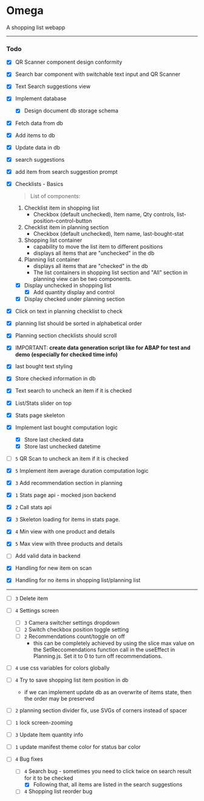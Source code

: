 # Omega

A shopping list webapp

---

### Todo

- [x] QR Scanner component design conformity
- [x] Search bar component with switchable text input and QR Scanner
- [x] Text Search suggestions view
- [x] Implement database
  - [x] Design document db storage schema
- [x] Fetch data from db
- [x] Add items to db
- [x] Update data in db
- [x] search suggestions
- [x] add item from search suggestion prompt
- [x] Checklists - Basics

  > List of components:

  1. Checklist item in shopping list
     - Checkbox (default unchecked), Item name, Qty controls, list-position-control-button
  2. Checklist item in planning section
     - Checkbox (default unchecked), Item name, last-bought-stat
  3. Shopping list container
     - capability to move the list item to different positions
     - displays all items that are "unchecked" in the db
  4. Planning list container
     - displays all items that are "checked" in the db
     - The list containers in shopping list section and "All" section in planning view can be two components.

  - [x] Display unchecked in shopping list
    - [x] Add quantity display and control
  - [x] Display checked under planning section

- [x] Click on text in planning checklist to check
- [x] planning list should be sorted in alphabetical order
- [x] Planning section checklists should scroll
- [x] IMPORTANT: **create data generation script like for ABAP for test and demo (especially for checked time info)**
- [x] last bought text styling
- [x] Store checked information in db
- [x] Text search to uncheck an item if it is checked
- [x] List/Stats slider on top
- [x] Stats page skeleton
- [x] Implement last bought computation logic
  - [x] Store last checked data
  - [x] Store last unchecked datetime
- [ ] `5` QR Scan to uncheck an item if it is checked
- [x] `5` Implement item average duration computation logic
- [x] `3` Add recommendation section in planning
- [x] `1` Stats page api - mocked json backend
- [x] `2` Call stats api
- [x] `3` Skeleton loading for items in stats page.
- [x] `4` Min view with one product and details
- [x] `5` Max view with three products and details
- [ ] Add valid data in backend
- [x] Handling for new item on scan
- [x] Handling for no items in shopping list/planning list

---

- [ ] `3` Delete item
- [ ] `4` Settings screen
  - [ ] `3` Camera switcher settings dropdown
  - [ ] `2` Switch checkbox position toggle setting
  - [ ] `2` Recommendations count/toggle on off
    - this can be completely achieved by using the slice max value on the SetReccomendations function call in the useEffect in Planning.js. Set it to 0 to turn off recommendations.
- [ ] `4` use css variables for colors globally
- [ ] `4` Try to save shopping list item position in db
  - if we can implement update db as an overwrite of items state, then the order may be preserved
- [ ] `2` planning section divider fix, use SVGs of corners instead of spacer
- [ ] `1` lock screen-zooming
- [ ] `3` Update Item quantity info
- [ ] `1` update manifest theme color for status bar color

- [ ] `4` Bug fixes
  - [ ] `4` Search bug - sometimes you need to click twice on search result for it to be checked
    - [x] Following that, all items are listed in the search suggestions
  - [ ] `4` Shopping list reorder bug
